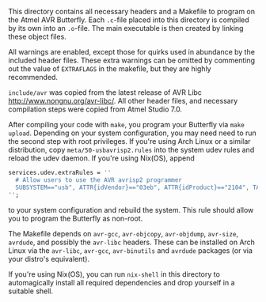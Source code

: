 This directory contains all necessary headers and a Makefile to program on the Atmel AVR Butterfly.
Each `.c`-file placed into this directory is compiled by its own into an `.o`-file.
The main executable is then created by linking these object files.

All warnings are enabled, except those for quirks used in abundance by the included header files.
These extra warnings can be omitted by commenting out the value of `EXTRAFLAGS` in the makefile, but they are highly recommended.

`include/avr` was copied from the latest release of AVR Libc
<http://www.nongnu.org/avr-libc/>. All other header files, and necessary compilation
steps were copied from Atmel Studio 7.0.

After compiling your code with `make`, you program your Butterfly via
`make upload`. Depending on your system configuration, you may need need to run the second step
with root privileges.
If you're using Arch Linux or a similar distribution, copy `meta/50-usbavrisp2.rules` into the system udev rules and reload the udev daemon.
If you're using Nix(OS), append
```nix
services.udev.extraRules = ''
  # Allow users to use the AVR avrisp2 programmer
  SUBSYSTEM=="usb", ATTR{idVendor}=="03eb", ATTR{idProduct}=="2104", TAG+="uaccess", RUN{builtin}+="uaccess"
'';
```
to your system configuration and rebuild the system.
This rule should allow you to program the Butterfly as non-root.

The Makefile depends on `avr-gcc`, `avr-objcopy`, `avr-objdump`, `avr-size`, `avrdude`,
and possibly the `avr-libc` headers.
These can be installed on Arch Linux via the `avr-libc`, `avr-gcc`, `avr-binutils` and `avrdude` packages (or via your distro's equivalent).

If you're using Nix(OS), you can run `nix-shell` in this directory to automagically install all required dependencies and drop yourself in a suitable shell.
